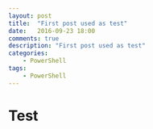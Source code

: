 ```yaml
---
layout: post
title:  "First post used as test"
date:   2016-09-23 18:00
comments: true
description: "First post used as test"
categories: 
    - PowerShell
tags: 
    - PowerShell
---
```


# Test
